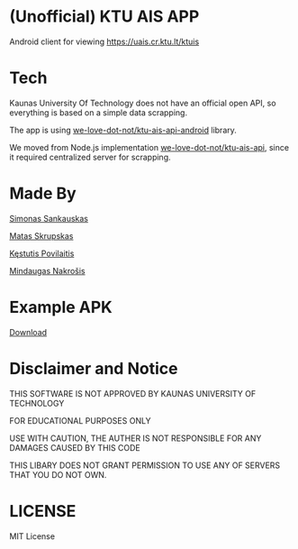# (Unofficial) KTU AIS APP
Android client for viewing https://uais.cr.ktu.lt/ktuis

# Tech
Kaunas University Of Technology does not have an official open API, so
everything is based on a simple data scrapping.

The app is using [we-love-dot-not/ktu-ais-api-android](https://github.com/we-love-dot-not/ktu-ais-api-android) library.

We moved from Node.js implementation [we-love-dot-not/ktu-ais-api](https://github.com/we-love-dot-not/ktu-ais-api), since it required centralized server for scrapping.

# Made By
[Simonas Sankauskas](https://github.com/simonassank)

[Matas Skrupskas](https://github.com/matas-skr)

[Kęstutis Povilaitis](https://github.com/KPovilaitis)

[Mindaugas Nakrošis](https://github.com/Elminday)

# Example APK
[Download](https://github.com/we-love-dot-not/ktu-app-android/raw/master/app/app-release.apk)

# Disclaimer and Notice
THIS SOFTWARE IS NOT APPROVED BY KAUNAS UNIVERSITY OF TECHNOLOGY

FOR EDUCATIONAL PURPOSES ONLY

USE WITH CAUTION, THE AUTHER IS NOT RESPONSIBLE FOR ANY DAMAGES CAUSED BY THIS CODE

THIS LIBARY DOES NOT GRANT PERMISSION TO USE ANY OF SERVERS THAT YOU DO NOT OWN.

# LICENSE
MIT License
